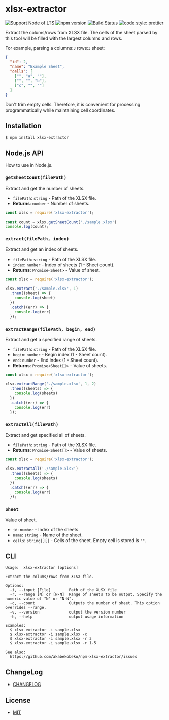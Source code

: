 # xlsx-extractor

[![Support Node of LTS](https://img.shields.io/badge/node-LTS-brightgreen.svg)](https://nodejs.org/)
[![npm version](https://badge.fury.io/js/xlsx-extractor.svg)](https://badge.fury.io/js/xlsx-extractor)
[![Build Status](https://travis-ci.org/akabekobeko/npm-xlsx-extractor.svg?branch=master)](https://travis-ci.org/akabekobeko/npm-xlsx-extractor)
[![code style: prettier](https://img.shields.io/badge/code_style-prettier-ff69b4.svg)](https://github.com/prettier/prettier)

Extract the colums/rows from XLSX file. The cells of the sheet parsed by this tool will be filled with the largest columns and rows.

For example, parsing a columns:`3` rows:`3` sheet:

```json
{
  "id": 2,
  "name": "Example Sheet",
  "cells": [
    ["", "a", ""],
    ["", "", "b"],
    ["c", "", ""]
  ]
}
```

Don't trim empty cells. Therefore, it is convenient for processing programmatically while maintaining cell coordinates.


## Installation

```
$ npm install xlsx-extractor
```

## Node.js API

How to use in Node.js.

### `getSheetCount(filePath)`

Extract and get the number of sheets.

- `filePath`: `string` - Path of the XLSX file.
- **Returns**: `number` - Number of sheets.

```js
const xlsx = require('xlsx-extractor');

const count = xlsx.getSheetCount('./sample.xlsx')
console.log(count);
```

### `extract(filePath, index)`

Extract and get an index of sheets.

- `filePath`: `string` - Path of the XLSX file.
- `index`: `number` - Index of sheets (1 - Sheet count).
- **Returns**: `Promise<Sheet>` - Value of sheet.

```js
const xlsx = require('xlsx-extractor');

xlsx.extract('./sample.xlsx', 1)
  .then((sheet) => {
    console.log(sheet)
  })
  .catch((err) => {
    console.log(err)
  });
```

### `extractRange(filePath, begin, end)`

Extract and get a specified range of sheets.

- `filePath`: `string` - Path of the XLSX file.
- `begin`: `number` - Begin index (1 - Sheet count).
- `end`: `number` - End index (1 - Sheet count).
- **Returns**: `Promise<Sheet[]>` - Value of sheets.

```js
const xlsx = require('xlsx-extractor');

xlsx.extractRange('./sample.xlsx', 1, 2)
  .then((sheets) => {
    console.log(sheets)
  })
  .catch((err) => {
    console.log(err)
  });
```

### `extractAll(filePath)`

Extract and get specified all of sheets.

- `filePath`: `string` - Path of the XLSX file.
- **Returns**: `Promise<Sheet[]>` - Value of sheets.

```js
const xlsx = require('xlsx-extractor');

xlsx.extractAll('./sample.xlsx')
  .then((sheets) => {
    console.log(sheets)
  })
  .catch((err) => {
    console.log(err)
  });
```

### `Sheet`

Value of sheet.

- `id`: `number` - Index of the sheets.
- `name`: `string` - Name of the sheet.
- `cells`: `string[][]` - Cells of the sheet. Empty cell is stored is `""`.

## CLI

```
Usage:  xlsx-extractor [options]

Extract the colums/rows from XLSX file.

Options:
  -i, --input [File]        Path of the XLSX file
  -r, --range [N] or [N-N]  Range of sheets to be output. Specify the numeric value of "N" or "N-N".
  -c, --count               Outputs the number of sheet. This option overrides --range.
  -v, --version             output the version number
  -h, --help                output usage information

Examples:
  $ xlsx-extractor -i sample.xlsx
  $ xlsx-extractor -i sample.xlsx -c
  $ xlsx-extractor -i sample.xlsx -r 3
  $ xlsx-extractor -i sample.xlsx -r 1-5

See also:
  https://github.com/akabekobeko/npm-xlsx-extractor/issues
```

## ChangeLog

* [CHANGELOG](CHANGELOG.md)

## License

* [MIT](LICENSE.txt)
